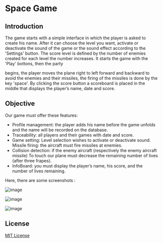 # Space Game 

## Introduction

The game starts with a simple interface in which the player is asked to create his name. After it can choose the level you want, activate or deactivate the sound of the game or the sound effect according to the 'Settings' button. The score level is defined by the number of enemies created for each level the number increases. It starts the game with the 'Play' bottons, then the party
 
begins, the player moves the plane right to left forward and backward to avoid the enemies and their missiles, the firing of the missiles is done by the key 'space'. By clicking the score button a scoreboard is placed in the middle that displays the player’s name, date and score.

## Objective

Our game must offer these features:

* Profile management: the player adds his name before the game unfolds and the name will be recorded on the database.
* Traceability: all players and their games with date and score.
* Game setting: Level selection wishes to activate or deactivate sound. Missile firing: the aircraft must fire missiles at enemies.
* Collision detection: if the enemy aircraft (respectively the enemy aircraft missile)
To touch our plane must decrease the remaining number of lives (after three frapes).
* InfoBoard: you must display the player’s name, his score, and the number of lives remaining.

Here, there are some screenshots :

![image](https://user-images.githubusercontent.com/102489525/231302232-41af1bc9-ae51-40e1-877f-2409010d8bfe.png)

![image](https://user-images.githubusercontent.com/102489525/231302254-3c8ffa99-67ff-475f-a3f7-7a479e90a978.png)

![image](https://user-images.githubusercontent.com/102489525/231302275-01832338-b9ef-49c0-a639-420ea64d4a4e.png)


## License 

[MIT License](License)


